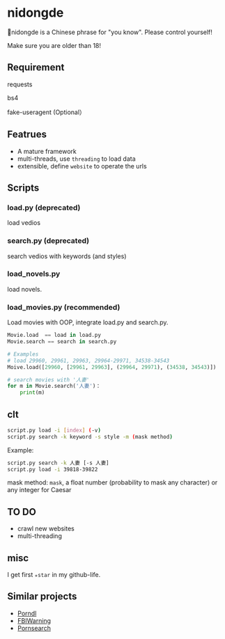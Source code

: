 # nidongde
🔞nidongde is a Chinese phrase for "you know". Please control yourself!

Make sure you are older than 18!

## Requirement

requests

bs4

fake-useragent (Optional）

## Featrues

- A mature framework
- multi-threads, use `threading` to load data
- extensible, define `website` to operate the urls


## Scripts

### load.py (deprecated)
load vedios

### search.py (deprecated)
search vedios with keywords (and styles)

### load_novels.py
load novels.

### load_movies.py (recommended)
Load movies with OOP, integrate load.py and search.py.
```python
Movie.load  == load in load.py
Movie.search == search in search.py

# Examples
# load 29960, 29961, 29963, 29964-29971, 34538-34543
Moive.load([29960, [29961, 29963], (29964, 29971), (34538, 34543)])

# search movies with '人妻'
for m in Movie.search('人妻')：
    print(m)
```

## clt

```bash
script.py load -i [index] (-v)
script.py search -k keyword -s style -m (mask method)
```

Example:
```bash
script.py search -k 人妻 [-s 人妻]
script.py load -i 39818-39822
```
mask method: `mask`, a float number (probability to mask any character) or any integer for Caesar

## TO DO

- crawl new websites
- multi-threading

## misc
I get first `✭star` in my github-life.

## Similar projects
* [Porndl](https://github.com/Ybow/porndl)
* [FBIWarning](https://github.com/nusr/FBIWarning)
* [Pornsearch](https://github.com/LucasLeandro1204/Pornsearch)
